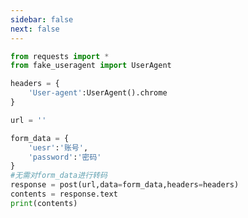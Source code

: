 ```yaml
---
sidebar: false
next: false
---
```

<BlogInfo/>






```python
from requests import *
from fake_useragent import UserAgent

headers = {
    'User-agent':UserAgent().chrome
}

url = ''

form_data = {
    'uesr':'账号',
    'password':'密码'
}
#无需对form_data进行转码
response = post(url,data=form_data,headers=headers)
contents = response.text
print(contents)
```






<ActionBox />
        
<style>#top-box {margin-top:0.5rem!important;}</style>